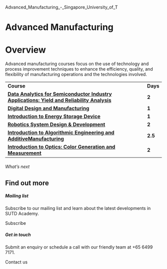 Advanced_Manufacturing_-_Singapore_University_of_T



Advanced Manufacturing
======================

Overview
========

Advanced manufacturing courses focus on the use of technology and process improvement techniques to enhance the efficiency, quality, and flexibility of manufacturing operations and the technologies involved.

|  |  |
| --- | --- |
| **Course** | **Days** |
| **[Data Analytics for Semiconductor Industry Applications: Yield and Reliability Analysis](/course/data-analytics-for-semiconductor-industry-applications-yield-and-reliability-analysis/)** | **2** |
| **[Digital Design and Manufacturing](/course/digital-design-and-manufacturing/)** | **1** |
| **[Introduction to Energy Storage Device](/course/introduction-to-energy-storage-devices/)** | **1** |
| **[Robotics System Design & Development](/course/robotics-system-design-development/)** | **2** |
| [**Introduction to Algorithmic Engineering and Additive**](/course/introduction-to-algorithmic-engineering-and-additive-manufacturing/)**[Manufacturing](/course/Introduction-Algorithmic-Engineering)** | **2.5** |
| **[Introduction to Optics: Color Generation and Measurement](/course/introduction-to-optics-color-generation-and-measurement/)** | **2** |

###### What’s next

Find out more
-------------

##### Mailing list

Subscribe to our mailing list and learn about the latest developments in SUTD Academy.

Subscribe

##### Get in touch

Submit an enquiry or schedule a call with our friendly team at +65 6499 7171.

Contact us

